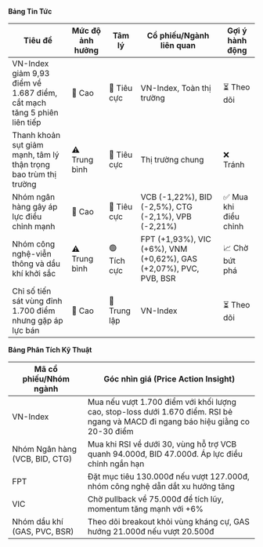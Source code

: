 **Bảng Tin Tức**

| Tiêu đề | Mức độ ảnh hưởng | Tâm lý | Cổ phiếu/Ngành liên quan | Gợi ý hành động |
|---------|------------------|---------|--------------------------|-----------------|
| VN-Index giảm 9,93 điểm về 1.687 điểm, cắt mạch tăng 5 phiên liên tiếp | 🚨 Cao | 🔴 Tiêu cực | VN-Index, Toàn thị trường | ⏳ Theo dõi |
| Thanh khoản sụt giảm mạnh, tâm lý thận trọng bao trùm thị trường | ⚠️ Trung bình | 🔴 Tiêu cực | Thị trường chung | ❌ Tránh |
| Nhóm ngân hàng gây áp lực điều chỉnh mạnh | 🚨 Cao | 🔴 Tiêu cực | VCB (-1,22%), BID (-2,5%), CTG (-2,1%), VPB (-2,21%) | ✅ Mua khi điều chỉnh |
| Nhóm công nghệ-viễn thông và dầu khí khởi sắc | ⚠️ Trung bình | 🟢 Tích cực | FPT (+1,93%), VIC (+6%), VNM (+0,62%), GAS (+2,07%), PVC, PVB, BSR | 📈 Chờ bứt phá |
| Chỉ số tiến sát vùng đỉnh 1.700 điểm nhưng gặp áp lực bán | 🚨 Cao | 🔵 Trung lập | VN-Index | ⏳ Theo dõi |

**Bảng Phân Tích Kỹ Thuật**

| Mã cổ phiếu/Nhóm ngành | Góc nhìn giá (Price Action Insight) |
|------------------------|-------------------------------------|
| VN-Index | Mua nếu vượt 1.700 điểm với khối lượng cao, stop-loss dưới 1.670 điểm. RSI bẻ ngang và MACD đi ngang báo hiệu giằng co 20-30 điểm |
| Nhóm Ngân hàng (VCB, BID, CTG) | Mua khi RSI về dưới 30, vùng hỗ trợ VCB quanh 94.000đ, BID 47.000đ. Áp lực điều chỉnh ngắn hạn |
| FPT | Đặt mục tiêu 130.000đ nếu vượt 127.000đ, nhóm công nghệ dẫn dắt xu hướng tăng |
| VIC | Chờ pullback về 75.000đ để tích lũy, momentum tăng mạnh với +6% |
| Nhóm dầu khí (GAS, PVC, BSR) | Theo dõi breakout khỏi vùng kháng cự, GAS hướng 21.000đ nếu vượt 20.500đ |